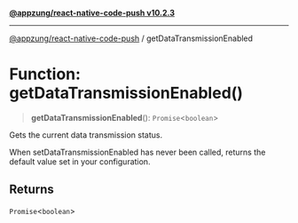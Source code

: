 [**@appzung/react-native-code-push v10.2.3**](../README.md)

---

[@appzung/react-native-code-push](../README.md) / getDataTransmissionEnabled

# Function: getDataTransmissionEnabled()

> **getDataTransmissionEnabled**(): `Promise`\<`boolean`\>

Gets the current data transmission status.

When setDataTransmissionEnabled has never been called, returns the default value set in your configuration.

## Returns

`Promise`\<`boolean`\>
